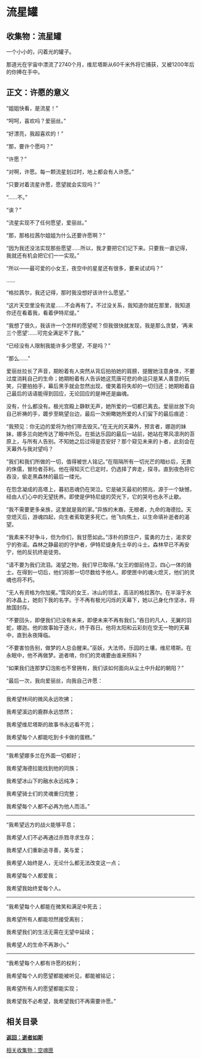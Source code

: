 # 流星罐

## 收集物：流星罐

一个小小的，闪着光的罐子。

那道光在宇宙中漂流了2740个月，维尼塔斯从60千米外将它捕获，又被1200年后的你捧在手中。

## 正文：许愿的意义

“姐姐快看，是流星！”

“呵呵，喜欢吗？爱丽丝。”

“好漂亮，我超喜欢的！”

“那，要许个愿吗？”

“许愿？”

“对啊，许愿。每一颗流星划过时，地上都会有人许愿。”

“只要对着流星许愿，愿望就会实现吗？”

“……不。”

“诶？”

“流星实现不了任何愿望，爱丽丝。”

“那，那格拉茜尔姐姐为什么还要许愿啊？”

“因为我还没法实现那些愿望……所以，我才要把它们记下来。只要我一直记得，我就还有机会把它们一一实现。”

“所以——最可爱的小女王，夜空中的星星还有很多，要来试试吗？”

……

“格拉茜尔，我还记得，那时我没想好该许什么愿望。”

“这片天空里没有流星……不会再有了。不过没关系，我知道你就在那里，我知道你还在看着我，看着伊特尼缇。”

“我想了很久，我该许一个怎样的愿望呢？但我很快就发现，我是那么贪婪，‘再来三个愿望’……可完全满足不了我。”

“已经没有人限制我能许多少愿望，不是吗？”

“那么……”

爱丽丝拉长了声音，期盼着有人突然从背后拍拍她的肩膀，提醒她注意身体，不要过度消耗自己的生命；她期盼着有人告诉她这荒唐可悲的命运只是某人善意的玩笑，只要拍拍手，幕后黑手就会忽然出现，傻笑着将失却的一切归还；她期盼着自己最后的话语能得到回应，无论回应的是神还是幽魂。

没有，什么都没有。极光宫殿上静默无声，她所爱的一切都已离去。爱丽丝放下向自己祈祷的手，踱步至眺望台边，最后一次俯瞰她所爱的人们留下的最后痕迹：

“我预见：你无边的爱将为他们带去毁灭。”在无光的天幕外，预言者，娜迦的妹妹，娜多兰向她传达了眼中所见。在抵达乐园的最后一站前，她站在寒风凛冽的苔原上，与所有人告别。不知她之后过得是否安好？那个窥见未来的卜者，此刻会在天幕外与我对望吗？

“我们和我们所做的一切，值得被世人铭记。”在阻隔所有一切光芒的暗纱后，无畏的侏儒，冒险者芬利。他在得知灭亡已定时，仍选择了奔走，探寻。直到夜色将它吞没，偷走黑森林的最后一缕光。

在怨念凝成的高塔上，暮初恶魂仍在哭泣。它是破灭最初的预兆，源于一个缺憾，经由人们心中的无望抚养。即使是伊特尼缇的荧光下，它的哭号也永不止歇。

“我不需要更多亲族，这里就是我的家。”异族的末裔，无根者，九命的海德拉。天空熄灭后，游魂四起，向生者索取更多死亡。他飞向焦土，以生命填补逝者的渴望。

“我素来不好争斗，但为你们，我甘愿如此。”淳朴的原住户，蛮勇的力士，渴求安宁的弥诺。森林之静最初的守护者，伊特尼缇身先士卒的斗士。森林早已不再安宁，他的反抗终是徒劳。

“请不要为我们流泪。渴望之物，我们早已取得。”女王的御前侍卫，四心一体的骑士。在得到一切后，他们将那一切尽数给予他人。即使匣中的魂火熄灭，他们的灵魂也将不朽。

“无人有资格为你加冕。”雪风的女王，冰山的领主，高洁的格拉茜尔。在半溶于水的冰晶上，她刻下我的名字。于不再有极光闪烁的天幕下，她以己身化作坚冰，将故国封存。

“不要回头，即便我们已没有未来，即便未来不再有我们。”吞日的凡人，无翼的羽蛇，娜迦。他的故事始于逐火，终于吞日。他将太阳和云彩刻在空无一物的天幕中，直到永夜降临。

“不要害怕告别，做梦的人总会醒来。”巫妖，大法师，乐园的土壤，维尼塔斯。在永眠中，他不再做梦。逝者唷，你们的灵魂要由谁来照料？

“如果我们连那梦幻泡影也不曾拥有，我们该如何面向从尘土中升起的朝阳？”

“最后一次，我向爱丽丝，向我自己许愿：

---

我希望林间的微风永远吹拂；

我希望溪边的鹿群永远悠然；

我希望维尼塔斯的故事书永远看不完；

我希望每个人都能吃到卡卡做的蛋糕。”

---

“我希望娜多兰在外面一切都好；

我希望海德拉能找到他的同族；

我希望冰山下的融水永远纯净；

我希望骑士们的灵魂重归完整；

我希望每个人都不必再为他人而活。”

---

“我希望远方的战火能够平息；

我希望人们不必再通过杀戮寻求生存；

我希望人们重新追寻善，美与爱；

我希望人始终是人，无论什么都无法改变这一点；

我希望每个人都爱我；

我希望我始终爱每个人。

---

“我希望每个人都能在微笑和满足中死去；

我希望所有人都能坦然接受离别；

我希望我们的生活无需在无望中延续；

我希望人的生命不再渺小。”

---

“我希望每个人都有许愿的权利；

我希望每个人的愿望都能被听见，都能被铭记；

我希望所有人的愿望都能实现；

我希望我不必希望，我希望我们不再需要许愿。”

## 相关目录

**[返回：逝者如斯](4.1：逝者如斯.md)**

[相关收集物：空魂匣](4.3：空魂匣.md)
